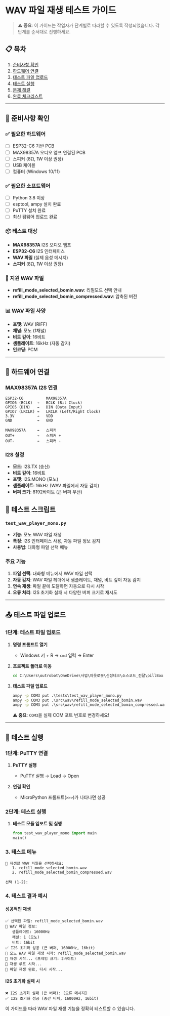 # WAV 파일 재생 테스트 가이드

> **⚠️ 중요**: 이 가이드는 작업자가 단계별로 따라할 수 있도록 작성되었습니다. 각 단계를 순서대로 진행하세요.

## 📋 목차
1. [준비사항 확인](#준비사항-확인)
2. [하드웨어 연결](#하드웨어-연결)
3. [테스트 파일 업로드](#테스트-파일-업로드)
4. [테스트 실행](#테스트-실행)
5. [문제 해결](#문제-해결)
6. [완료 체크리스트](#완료-체크리스트)

---

## 🎯 준비사항 확인

### ✅ 필요한 하드웨어
- [ ] ESP32-C6 기반 PCB
- [ ] MAX98357A 오디오 앰프 연결된 PCB
- [ ] 스피커 (8Ω, 1W 이상 권장)
- [ ] USB 케이블
- [ ] 컴퓨터 (Windows 10/11)

### ✅ 필요한 소프트웨어
- [ ] Python 3.8 이상
- [ ] esptool, ampy 설치 완료
- [ ] PuTTY 설치 완료
- [ ] 최신 펌웨어 업로드 완료

### 📦 테스트 대상
- **MAX98357A** I2S 오디오 앰프
- **ESP32-C6** I2S 인터페이스
- **WAV 파일** (실제 음성 메시지)
- **스피커** (8Ω, 1W 이상 권장)

### 🎵 지원 WAV 파일
- **refill_mode_selected_bomin.wav**: 리필모드 선택 안내
- **refill_mode_selected_bomin_compressed.wav**: 압축된 버전

### 📊 WAV 파일 사양
- **포맷**: WAV (RIFF)
- **채널**: 모노 (1채널)
- **비트 깊이**: 16비트
- **샘플레이트**: 16kHz (자동 감지)
- **인코딩**: PCM

---

## 🔌 하드웨어 연결

### MAX98357A I2S 연결
```
ESP32-C6          MAX98357A
GPIO6 (BCLK)  →   BCLK (Bit Clock)
GPIO5 (DIN)   →   DIN (Data Input)
GPIO7 (LRCLK) →   LRCLK (Left/Right Clock)
3.3V          →   VDD
GND           →   GND

MAX98357A     →   스피커
OUT+          →   스피커 +
OUT-          →   스피커 -
```

### I2S 설정
- **모드**: I2S.TX (송신)
- **비트 깊이**: 16비트
- **포맷**: I2S.MONO (모노)
- **샘플레이트**: 16kHz (WAV 파일에서 자동 감지)
- **버퍼 크기**: 8192바이트 (큰 버퍼 우선)

## 📁 테스트 스크립트

### `test_wav_player_mono.py`
- **기능**: 모노 WAV 파일 재생
- **특징**: I2S 인터페이스 사용, 자동 파일 정보 감지
- **사용법**: 대화형 파일 선택 메뉴

### 주요 기능
1. **파일 선택**: 대화형 메뉴에서 WAV 파일 선택
2. **자동 감지**: WAV 파일 헤더에서 샘플레이트, 채널, 비트 깊이 자동 감지
3. **연속 재생**: 파일 끝에 도달하면 자동으로 다시 시작
4. **오류 처리**: I2S 초기화 실패 시 다양한 버퍼 크기로 재시도

---

## 📤 테스트 파일 업로드

### 1단계: 테스트 파일 업로드

1. **명령 프롬프트 열기**
   - Windows 키 + R → `cmd` 입력 → Enter

2. **프로젝트 폴더로 이동**
   ```cmd
   cd C:\Users\outrobot\OneDrive\사업\아웃로봇\신성테크\소스코드_전달\pillBox
   ```

3. **테스트 파일 업로드**
   ```cmd
   ampy -p COM3 put .\tests\test_wav_player_mono.py
   ampy -p COM3 put .\src\wav\refill_mode_selected_bomin.wav
   ampy -p COM3 put .\src\wav\refill_mode_selected_bomin_compressed.wav
   ```

   **⚠️ 중요**: `COM3`을 실제 COM 포트 번호로 변경하세요!

---

## 🧪 테스트 실행

### 1단계: PuTTY 연결

1. **PuTTY 실행**
   - PuTTY 실행 → Load → Open

2. **연결 확인**
   - MicroPython 프롬프트(`>>>`)가 나타나면 성공

### 2단계: 테스트 실행

1. **테스트 모듈 임포트 및 실행**
   ```python
   from test_wav_player_mono import main
   main()
   ```

### 3. 테스트 메뉴
```
🎵 재생할 WAV 파일을 선택하세요:
   1. refill_mode_selected_bomin.wav
   2. refill_mode_selected_bomin_compressed.wav

선택 (1-2): 
```

### 4. 테스트 결과 예시

#### 성공적인 재생
```
✅ 선택된 파일: refill_mode_selected_bomin.wav
📁 WAV 파일 정보:
   샘플레이트: 16000Hz
   채널: 1 (모노)
   비트: 16bit
✅ I2S 초기화 성공 (큰 버퍼, 16000Hz, 16bit)
🎵 모노 WAV 파일 재생 시작: refill_mode_selected_bomin.wav
🎵 재생 시작... (프레임 크기: 2바이트)
🎵 재생 루프 시작...
🔄 파일 재생 완료, 다시 시작...
```

#### I2S 초기화 실패 시
```
❌ I2S 초기화 실패 (큰 버퍼): [오류 메시지]
✅ I2S 초기화 성공 (중간 버퍼, 16000Hz, 16bit)
```

이 가이드를 따라 WAV 파일 재생 기능을 정확히 테스트할 수 있습니다.
